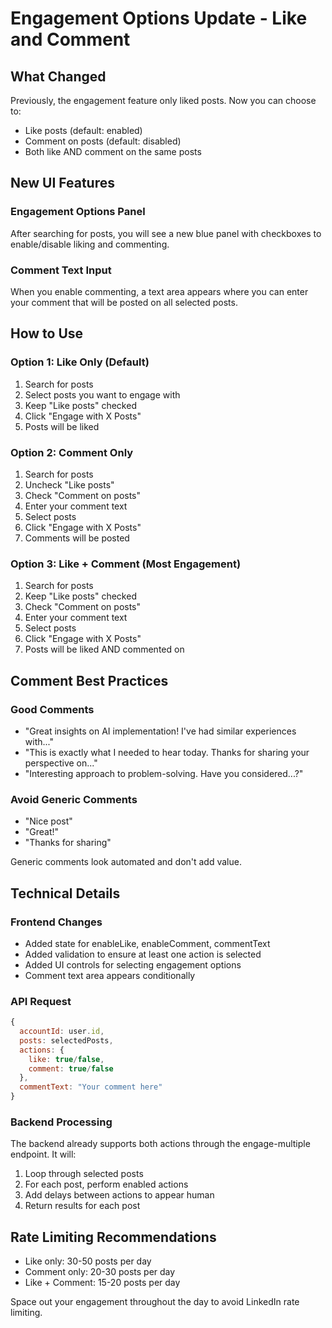 # Engagement Options Update - Like and Comment

## What Changed

Previously, the engagement feature only liked posts. Now you can choose to:
- Like posts (default: enabled)
- Comment on posts (default: disabled)
- Both like AND comment on the same posts

## New UI Features

### Engagement Options Panel
After searching for posts, you will see a new blue panel with checkboxes to enable/disable liking and commenting.

### Comment Text Input
When you enable commenting, a text area appears where you can enter your comment that will be posted on all selected posts.

## How to Use

### Option 1: Like Only (Default)
1. Search for posts
2. Select posts you want to engage with
3. Keep "Like posts" checked
4. Click "Engage with X Posts"
5. Posts will be liked

### Option 2: Comment Only
1. Search for posts
2. Uncheck "Like posts"
3. Check "Comment on posts"
4. Enter your comment text
5. Select posts
6. Click "Engage with X Posts"
7. Comments will be posted

### Option 3: Like + Comment (Most Engagement)
1. Search for posts
2. Keep "Like posts" checked
3. Check "Comment on posts"
4. Enter your comment text
5. Select posts
6. Click "Engage with X Posts"
7. Posts will be liked AND commented on

## Comment Best Practices

### Good Comments
- "Great insights on AI implementation! I've had similar experiences with..."
- "This is exactly what I needed to hear today. Thanks for sharing your perspective on..."
- "Interesting approach to problem-solving. Have you considered...?"

### Avoid Generic Comments
- "Nice post"
- "Great!"
- "Thanks for sharing"

Generic comments look automated and don't add value.

## Technical Details

### Frontend Changes
- Added state for enableLike, enableComment, commentText
- Added validation to ensure at least one action is selected
- Added UI controls for selecting engagement options
- Comment text area appears conditionally

### API Request
```javascript
{
  accountId: user.id,
  posts: selectedPosts,
  actions: { 
    like: true/false, 
    comment: true/false
  },
  commentText: "Your comment here"
}
```

### Backend Processing
The backend already supports both actions through the engage-multiple endpoint. It will:
1. Loop through selected posts
2. For each post, perform enabled actions
3. Add delays between actions to appear human
4. Return results for each post

## Rate Limiting Recommendations

- Like only: 30-50 posts per day
- Comment only: 20-30 posts per day
- Like + Comment: 15-20 posts per day

Space out your engagement throughout the day to avoid LinkedIn rate limiting.
